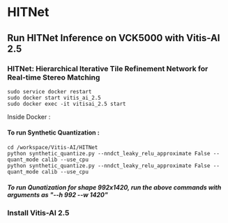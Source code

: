 # HITNet

## Run HITNet Inference on VCK5000 with Vitis-AI 2.5 

### HITNet: Hierarchical Iterative Tile Refinement Network for Real-time Stereo Matching

```
sudo service docker restart 
sudo docker start vitis_ai_2.5 
sudo docker exec -it vitisai_2.5 start
```

Inside Docker : 

#### To run Synthetic Quantization : 

```
cd /workspace/Vitis-AI/HITNet
python synthetic_quantize.py --nndct_leaky_relu_approximate False --quant_mode calib --use_cpu
python synthetic_quantize.py --nndct_leaky_relu_approximate False --quant_mode calib --use_cpu
```

##### To run Qunatization for shape 992x1420, run the above commands with arguments as "--h 992 --w 1420"

### Install Vitis-AI 2.5 

